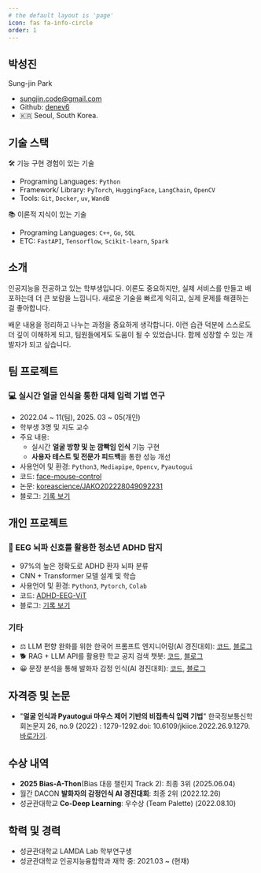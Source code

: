 ```yaml
---
# the default layout is 'page'
icon: fas fa-info-circle
order: 1
---
```


## 박성진

Sung-jin Park

- sungjin.code@gmail.com
- Github: [denev6](https://github.com/denev6)
- 🇰🇷 Seoul, South Korea.

## 기술 스택

🛠️ 기능 구현 경험이 있는 기술

- Programing Languages: `Python`
- Framework/ Library: `PyTorch`, `HuggingFace`, `LangChain`, `OpenCV`
- Tools: `Git`, `Docker`, `uv`, `WandB`

📚 이론적 지식이 있는 기술

- Programing Languages: `C++`, `Go`, `SQL`
- ETC: `FastAPI`, `Tensorflow`, `Scikit-learn`, `Spark`

## 소개

인공지능을 전공하고 있는 학부생입니다. 이론도 중요하지만, 실제 서비스를 만들고 배포하는데 더 큰 보람을 느낍니다. 새로운 기술을 빠르게 익히고, 실제 문제를 해결하는 걸 좋아합니다.

배운 내용을 정리하고 나누는 과정을 중요하게 생각합니다. 이런 습관 덕분에 스스로도 더 깊이 이해하게 되고, 팀원들에게도 도움이 될 수 있었습니다. 함께 성장할 수 있는 개발자가 되고 싶습니다.

## 팀 프로젝트

### 💻 실시간 얼굴 인식을 통한 대체 입력 기법 연구

- 2022.04 ~ 11(팀), 2025. 03 ~ 05(개인)
- 학부생 3명 및 지도 교수
- 주요 내용:
  - 실시간 **얼굴 방향 및 눈 깜빡임 인식** 기능 구현
  - **사용자 테스트 및 전문가 피드백**을 통한 성능 개선
- 사용언어 및 환경: `Python3`, `Mediapipe`, `Opencv`, `Pyautogui`
- 코드: [face-mouse-control](https://github.com/denev6/face-mouse-control)
- 논문: [koreascience/JAKO202228049092231](https://koreascience.or.kr/article/JAKO202228049092231.page)
- 블로그: [기록 보기](/projects/2022/10/07/face-mouse-control.html)

## 개인 프로젝트

### 🧠 EEG 뇌파 신호를 활용한 청소년 ADHD 탐지

- 97%의 높은 정확도로 ADHD 환자 뇌파 분류
- CNN + Transformer 모델 설계 및 학습
- 사용언어 및 환경: `Python3`, `Pytorch`, `Colab`
- 코드: [ADHD-EEG-ViT](https://github.com/denev6/ADHD-EEG-ViT)
- 블로그: [기록 보기](/projects/2025/03/05/eeg-transformer.html)

### 기타

- ⚖️ LLM 편향 완화를 위한 한국어 프롬프트 엔지니어링(AI 경진대회): [코드](https://github.com/denev6/Bias-A-Thon), [블로그](/projects/2025/05/24/dacon-bias.html)
- 🐕 RAG + LLM API를 활용한 학교 공지 검색 챗봇: [코드](https://github.com/denev6/retrieve-notice), [블로그](/projects/2025/03/24/retrieve-notice.html)
- 😀 문장 분석을 통해 발화자 감정 인식(AI 경진대회): [코드](https://github.com/denev6/deep-learning-codes/tree/main/roberta), [블로그](/projects/2022/12/17/dacon.html)

## 자격증 및 논문

- "**얼굴 인식과 Pyautogui 마우스 제어 기반의 비접촉식 입력 기법**" 한국정보통신학회논문지 26, no.9 (2022) : 1279-1292.doi: 10.6109/jkiice.2022.26.9.1279. [바로가기](http://koreascience.or.kr/article/JAKO202228049092231.page).

## 수상 내역

- **2025 Bias-A-Thon**(Bias 대응 챌린지 Track 2): 최종 3위 (2025.06.04)
- 월간 DACON **발화자의 감정인식 AI 경진대회**: 최종 2위 (2022.12.26)
- 성균관대학교 **Co-Deep Learning**: 우수상 (Team Palette) (2022.08.10)

## 학력 및 경력

- 성균관대학교 LAMDA Lab 학부연구생
- 성균관대학교 인공지능융합학과 재학 중: 2021.03 ~ (현재)
